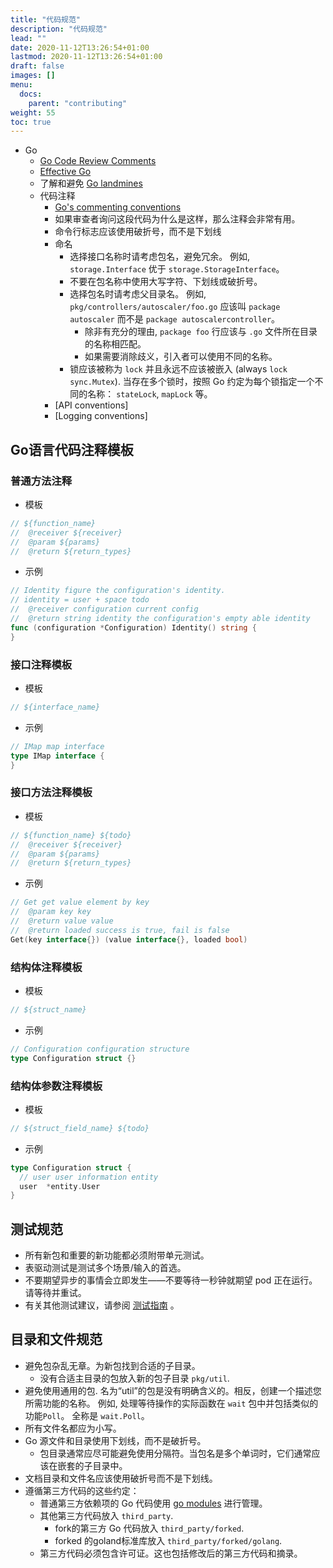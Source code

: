 ```yaml
---
title: "代码规范"
description: "代码规范"
lead: ""
date: 2020-11-12T13:26:54+01:00
lastmod: 2020-11-12T13:26:54+01:00
draft: false
images: []
menu:
  docs:
    parent: "contributing"
weight: 55
toc: true
---
```


- Go
  - [Go Code Review Comments](https://github.com/golang/go/wiki/CodeReviewComments)
  - [Effective Go](https://golang.org/doc/effective_go.html)
  - 了解和避免 [Go landmines](https://gist.github.com/lavalamp/4bd23295a9f32706a48f)
  - 代码注释
    - [Go's commenting conventions](http://blog.golang.org/godoc-documenting-go-code)
    - 如果审查者询问这段代码为什么是这样，那么注释会非常有用。
    - 命令行标志应该使用破折号，而不是下划线
    - 命名
      - 选择接口名称时请考虑包名，避免冗余。 例如, `storage.Interface` 优于 `storage.StorageInterface`。
      - 不要在包名称中使用大写字符、下划线或破折号。
      - 选择包名时请考虑父目录名。 例如, `pkg/controllers/autoscaler/foo.go` 应该叫 `package autoscaler` 而不是 `package autoscalercontroller`。
          - 除非有充分的理由, `package foo` 行应该与 `.go` 文件所在目录的名称相匹配。
          - 如果需要消除歧义，引入者可以使用不同的名称。
      - 锁应该被称为 `lock` 并且永远不应该被嵌入 (always `lock sync.Mutex`). 当存在多个锁时，按照 Go 约定为每个锁指定一个不同的名称： `stateLock`, `mapLock` 等。
    - [API conventions]
    - [Logging conventions]

## Go语言代码注释模板

### 普通方法注释

* 模板

```go
// ${function_name}
//  @receiver ${receiver}
//  @param ${params}
//  @return ${return_types}
```

* 示例

```go
// Identity figure the configuration's identity.
// identity = user + space todo
//  @receiver configuration current config
//  @return string identity the configuration's empty able identity
func (configuration *Configuration) Identity() string {
}
```

### 接口注释模板

* 模板

```go
// ${interface_name}
```

* 示例

```go
// IMap map interface
type IMap interface {
}
```

### 接口方法注释模板

* 模板

```go
// ${function_name} ${todo}
//  @receiver ${receiver}
//  @param ${params}
//  @return ${return_types}
```

* 示例

```go
// Get get value element by key
//  @param key key
//  @return value value
//  @return loaded success is true, fail is false
Get(key interface{}) (value interface{}, loaded bool)
```

### 结构体注释模板

* 模板

```go
// ${struct_name}
```

* 示例

```go
// Configuration configuration structure
type Configuration struct {}
```

### 结构体参数注释模板

* 模板

```go
// ${struct_field_name} ${todo}
```

* 示例

```go
type Configuration struct {
  // user user information entity
  user  *entity.User
}
```

## 测试规范

  - 所有新包和重要的新功能都必须附带单元测试。
  - 表驱动测试是测试多个场景/输入的首选。
  - 不要期望异步的事情会立即发生——不要等待一秒钟就期望 pod 正在运行。请等待并重试。
  - 有关其他测试建议，请参阅 [测试指南](../testing-guide) 。

## 目录和文件规范

  - 避免包杂乱无章。为新包找到合适的子目录。
    - 没有合适主目录的包放入新的包子目录 `pkg/util`.
  - 避免使用通用的包. 名为“util”的包是没有明确含义的。相反，创建一个描述您所需功能的名称。 例如, 处理等待操作的实际函数在 `wait` 包中并包括类似的功能`Poll`。 全称是 `wait.Poll`。
  - 所有文件名都应为小写。
  - Go 源文件和目录使用下划线，而不是破折号。
    - 包目录通常应尽可能避免使用分隔符。当包名是多个单词时，它们通常应该在嵌套的子目录中。
  - 文档目录和文件名应该使用破折号而不是下划线。
  - 遵循第三方代码的这些约定：
    - 普通第三方依赖项的 Go 代码使用 [go modules](https://github.com/golang/go/wiki/Modules) 进行管理。
    - 其他第三方代码放入 `third_party`.
      - fork的第三方 Go 代码放入 `third_party/forked`.
      - forked 的goland标准库放入 `third_party/forked/golang`.
    - 第三方代码必须包含许可证。这也包括修改后的第三方代码和摘录。
